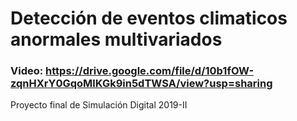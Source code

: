 # Detección de eventos climaticos anormales multivariados
### Video: https://drive.google.com/file/d/10b1fOW-zqnHXrY0GqoMlKGk9in5dTWSA/view?usp=sharing

Proyecto final de Simulación Digital 2019-II
